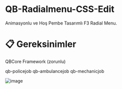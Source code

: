 # QB-Radialmenu-CSS-Edit
Animasyonlu ve Hoş Pembe Tasarımlı F3 Radial Menu. 

# 📋 Gereksinimler
QBCore Framework (zorunlu)

qb-policejob
qb-ambulancejob
qb-mechanicjob

![image](https://r2.fivemanage.com/Gwsw9VXWmyqepK9ZBfTR8/qb-radialmenu.PNG)

